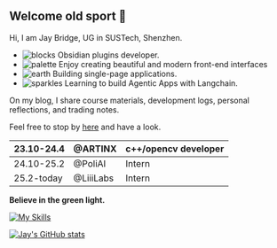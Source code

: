 ## Welcome old sport 👋

Hi, I am Jay Bridge, UG in SUSTech, Shenzhen.

- ![blocks](https://github.com/user-attachments/assets/c52e32cf-b11f-4eb1-85ef-610b17bc470e) Obsidian plugins developer.
- ![palette](https://github.com/user-attachments/assets/cf5aa5f6-271a-46e5-83f2-02f503be8d33) Enjoy creating beautiful and modern front-end interfaces
- ![earth](https://github.com/user-attachments/assets/21076525-4c12-407c-bdfe-50ade1629478) Building single-page applications.
- ![sparkles](https://github.com/user-attachments/assets/cccbde7b-4b9b-4b32-bcb8-b7f8f95e5f0e) Learning to build Agentic Apps with Langchain.

On my blog, I share course materials, development logs, personal reflections, and trading notes. 

Feel free to stop by [here](https://liubinfighter.github.io/Blog/) and have a look.

|    23.10-24.4  |  @ARTINX   |  c++/opencv developer |
| --- | --- | --- |
|  24.10-25.2   |   @PoliAI   | Intern |
|  25.2-today   |  @LiiiLabs   | Intern |

**Believe in the green light.**

[![My Skills](https://skillicons.dev/icons?i=obsidian,js,ts,html,css,git,github,python,md,aws,ubuntu,texmacs,langchain)](https://skillicons.dev)



[![Jay's GitHub stats](https://github-readme-stats.vercel.app/api?username=LIUBINfighter)](https://github.com/anuraghazra/github-readme-stats)





<!--
**LIUBINfighter/LIUBINfighter** is a ✨ _special_ ✨ repository because its `README.md` (this file) appears on your GitHub profile.

Here are some ideas to get you started:

- 🔭 I’m currently working on ...
- 🌱 I’m currently learning ...  
- 👯 I’m looking to collaborate on ...
- 🤔 I’m looking for help with ...
- 💬 Ask me about ...
- 📫 How to reach me: ...
- 😄 Pronouns: ...
- ⚡ Fun fact: ...
-->
